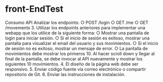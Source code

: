 # front-EndTest
Consumo API
Analizar los endpoints:
○ POST /login
○ GET /me
○ GET /movements
3. Utilizar los endpoints anteriores para implementar una webapp que los utilice de la
siguiente forma:
○ Mostrar una pantalla de login para iniciar sesión.
○ Si el inicio de sesión es exitoso, mostrar una pantalla para visualizar el email
del usuario y sus movimientos.
○ Si el inicio de sesión no es exitoso, mostrar un mensaje de error.
○ La pantalla de movimientos debe mostrar los primeros 10. Al hacer scroll
down y llegar al final de la pantalla, se debe invocar al API nuevamente y
mostrar los siguientes 10 movimientos.
4. El diseño de la página web debe ser responsivo.
5. Enviar código fuente vía correo electrónico o compartir repositorio de Git.
6. Enviar las instrucciones de instalación.
  

